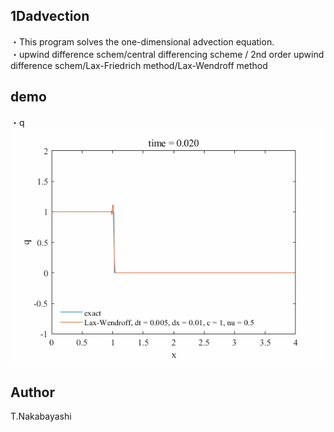 ## 1Dadvection

・This program solves the one-dimensional advection equation.  
・upwind difference schem/central differencing scheme / 2nd order upwind difference schem/Lax-Friedrich method/Lax-Wendroff method  

## demo
・q  
![](img/demo.gif)  

## Author
T.Nakabayashi
